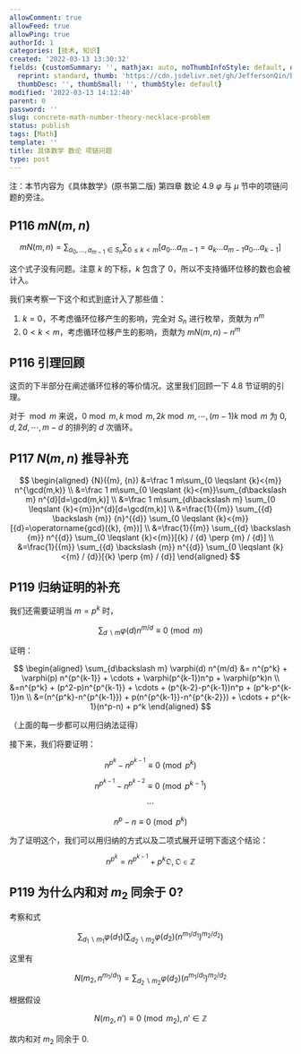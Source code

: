 ```yaml
---
allowComment: true
allowFeed: true
allowPing: true
authorId: 1
categories: [技术, 知识]
created: '2022-03-13 13:30:32'
fields: {customSummary: '', mathjax: auto, noThumbInfoStyle: default, outdatedNotice: 'no',
  reprint: standard, thumb: 'https://cdn.jsdelivr.net/gh/JeffersonQin/blog-asset@latest/usr/picgo/20220313141415.png',
  thumbDesc: '', thumbSmall: '', thumbStyle: default}
modified: '2022-03-13 14:12:40'
parent: 0
password: ''
slug: concrete-math-number-theory-necklace-problem
status: publish
tags: [Math]
template: ''
title: 具体数学 数论 项链问题
type: post
---
```

注：本节内容为《具体数学》(原书第二版) 第四章 数论 4.9 $\varphi$ 与 $\mu$ 节中的项链问题的旁注。

## P116 $mN(m,n)$

$$
	m N(m, n)=\sum_{a_{0}, \ldots, a_{m-1} \in S_{n}} \sum_{0 \leqslant k<m}\left[a_{0} \ldots a_{m-1}=a_{k} \ldots a_{m-1} a_{0} \ldots a_{k-1}\right]
$$

这个式子没有问题。注意 $k$ 的下标，$k$ 包含了 $0$，所以不支持循环位移的数也会被计入。

我们来考察一下这个和式到底计入了那些值：

1. $k=0$，不考虑循环位移产生的影响，完全对 $S_n$ 进行枚举，贡献为 $n^m$
2. $0<k<m$，考虑循环位移产生的影响，贡献为 $mN(m,n)-n^m$

## P116 引理回顾

这页的下半部分在阐述循环位移的等价情况。这里我们回顾一下 4.8 节证明的引理。

对于 $\bmod m$ 来说，$0 \bmod m, k \bmod m, 2k \bmod m, \cdots, (m-1)k\bmod m$ 为 $0, d, 2d, \cdots, m-d$ 的排列的 $d$ 次循环。

## P117 $N(m,n)$ 推导补充

$$
	\begin{aligned}
		{N}({m}, {n}) 
		&=\frac 1 m\sum_{0 \leqslant {k}<{m}} n^{\gcd(m,k)} \\
		&=\frac 1 m\sum_{0 \leqslant {k}<{m}}\sum_{d\backslash m} n^{d}[d=\gcd(m,k)] \\
		&=\frac 1 m\sum_{d\backslash m} \sum_{0 \leqslant {k}<{m}}n^{d}[d=\gcd(m,k)] \\
		&=\frac{1}{{m}} \sum_{{d} \backslash {m}} {n}^{{d}} \sum_{0 \leqslant {k}<{m}}[{d}=\operatorname{gcd}({k}, {m})] \\
		&=\frac{1}{{m}} \sum_{{d} \backslash {m}} n^{{d}} \sum_{0 \leqslant {k}<{m}}[{k} / {d} \perp {m} / {d}] \\
		&=\frac{1}{{m}} \sum_{{d} \backslash {m}} n^{{d}} \sum_{0 \leqslant {k}<{m} / {d}}[{k} \perp {m} / {d}]
	\end{aligned}
$$

## P119 归纳证明的补充

我们还需要证明当 $m=p^k$ 时，

$$
	\sum_{d\backslash m} \varphi(d) n^{m/d} \equiv 0 \pmod m
$$

证明：

$$
	\begin{aligned}
		\sum_{d\backslash m} \varphi(d) n^{m/d} &= n^{p^k} + \varphi(p) n^{p^{k-1}} + \cdots + \varphi(p^{k-1})n^p + \varphi(p^k)n \\ 
		&=n^{p^k} + (p^2-p)n^{p^{k-1}} + \cdots + (p^{k-2}-p^{k-1})n^p + (p^k-p^{k-1})n \\
		&=(n^{p^k}-n^{p^{k-1}}) + p(n^{p^{k-1}}-n^{p^{k-2}}) + \cdots + p^{k-1}(n^p-n) + p^k
	\end{aligned}
$$

（上面的每一步都可以用归纳法证得）

接下来，我们将要证明：

$$
	n^{p^k}-n^{p^{k-1}} \equiv 0 \pmod {p^k}
$$

$$
	n^{p^{k-1}}-n^{p^{k-2}} \equiv 0 \pmod {p^{k-1}}
$$

$$
	\cdots
$$

$$
	n^p - n \equiv 0 \pmod {p^{k}}
$$

为了证明这个，我们可以用归纳的方式以及二项式展开证明下面这个结论：

$$
	n^{p^k} = n^{p^{k-1}} + p^k \mathfrak{O}, \mathfrak O \in \mathbb Z
$$

## P119 为什么内和对 $m_2$ 同余于 $0$?

考察和式

$$
	\sum_{d_1\backslash m_1} \varphi(d_1) \left ( \sum_{d_2 \backslash m_2} \varphi(d_2) (n^{m_1/d_1}) ^ {m_2/d_2} \right)
$$

这里有

$$
	N(m_2, n^{m_1 / d_1}) = \sum_{d_2 \backslash m_2} \varphi(d_2) (n^{m_1/d_1}) ^ {m_2/d_2}
$$

根据假设

$$
	N(m_2, n') \equiv 0 \pmod {m_2}, n'\in\mathbb Z
$$

故内和对 $m_2$ 同余于 $0$.
